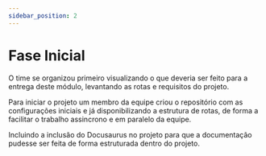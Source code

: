 ```yaml
---
sidebar_position: 2
---
```


# Fase Inicial

O time se organizou primeiro visualizando o que deveria ser feito para a entrega deste módulo, levantando as rotas e requisitos do projeto.

Para iniciar o projeto um membro da equipe criou o repositório com as configurações iniciais e já disponibilizando a estrutura de rotas, de forma a facilitar o trabalho assincrono e em paralelo da equipe.

Incluindo a inclusão do Docusaurus no projeto para que a documentação pudesse ser feita de forma estruturada dentro do projeto.